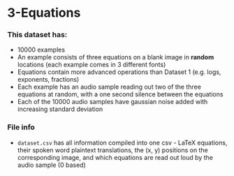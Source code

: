 # 3-Equations
### This dataset has:
 - 10000 examples
 - An example consists of three equations on a blank image in **random** locations (each example comes in 3 different fonts)
 - Equations contain more advanced operations than Dataset 1 (e.g. logs, exponents, fractions)
 - Each example has an audio sample reading out two of the three equations at random, with a one second silence between the equations
 - Each of the 10000 audio samples have gaussian noise added with increasing standard deviation

### File info
 - `dataset.csv` has all information compiled into one csv - LaTeX equations, their spoken word plaintext translations, the (x, y) positions on the corresponding image, and which equations are read out loud by the audio sample (0 based)
